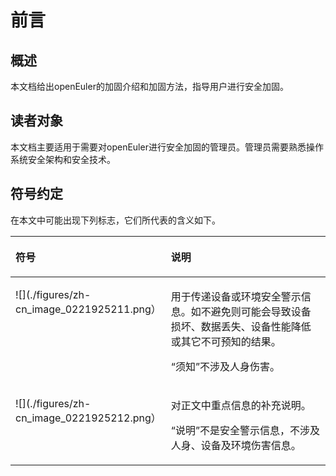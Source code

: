 # 前言<a name="ZH-CN_TOPIC_0192073984"></a>

## 概述<a name="section4537382116410"></a>

本文档给出openEuler的加固介绍和加固方法，指导用户进行安全加固。

## 读者对象<a name="section4378592816410"></a>

本文档主要适用于需要对openEuler进行安全加固的管理员。管理员需要熟悉操作系统安全架构和安全技术。

## 符号约定<a name="section133020216410"></a>

在本文中可能出现下列标志，它们所代表的含义如下。

<a name="table186150423318"></a>
<table><thead align="left"><tr id="row13616204263112"><th class="cellrowborder" valign="top" width="20.580000000000002%" id="mcps1.1.3.1.1"><p id="p961684263110"><a name="p961684263110"></a><a name="p961684263110"></a><strong id="b1461618424315"><a name="b1461618424315"></a><a name="b1461618424315"></a>符号</strong></p>
</th>
<th class="cellrowborder" valign="top" width="79.42%" id="mcps1.1.3.1.2"><p id="p2061694220310"><a name="p2061694220310"></a><a name="p2061694220310"></a><strong id="b261644263119"><a name="b261644263119"></a><a name="b261644263119"></a>说明</strong></p>
</th>
</tr>
</thead>
<tbody><tr id="row1261613422317"><td class="cellrowborder" valign="top" width="20.580000000000002%" headers="mcps1.1.3.1.1 "><p id="p26161742113112"><a name="p26161742113112"></a><a name="p26161742113112"></a><a name="image36161842153117"></a><a name="image36161842153117"></a><span>![](./figures/zh-cn_image_0221925211.png）</span></p>
</td>
<td class="cellrowborder" valign="top" width="79.42%" headers="mcps1.1.3.1.2 "><p id="p8616104211319"><a name="p8616104211319"></a><a name="p8616104211319"></a>用于传递设备或环境安全警示信息。如不避免则可能会导致设备损坏、数据丢失、设备性能降低或其它不可预知的结果。</p>
<p id="p1361619422311"><a name="p1361619422311"></a><a name="p1361619422311"></a>“须知”不涉及人身伤害。</p>
</td>
</tr>
<tr id="row16616142153112"><td class="cellrowborder" valign="top" width="20.580000000000002%" headers="mcps1.1.3.1.1 "><p id="p1161611423315"><a name="p1161611423315"></a><a name="p1161611423315"></a><a name="image19616842103118"></a><a name="image19616842103118"></a><span>![](./figures/zh-cn_image_0221925212.png）</span></p>
</td>
<td class="cellrowborder" valign="top" width="79.42%" headers="mcps1.1.3.1.2 "><p id="p1961614429313"><a name="p1961614429313"></a><a name="p1961614429313"></a>对正文中重点信息的补充说明。</p>
<p id="p196165425316"><a name="p196165425316"></a><a name="p196165425316"></a>“说明”不是安全警示信息，不涉及人身、设备及环境伤害信息。</p>
</td>
</tr>
</tbody>
</table>

